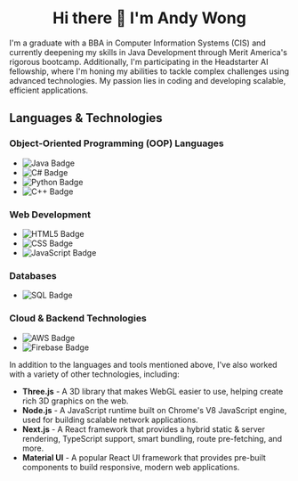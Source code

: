 <h1 align="center" >Hi there 👋 I'm Andy Wong</h1>

<p>
    I'm a graduate with a BBA in Computer Information Systems (CIS) and currently deepening my skills in Java Development through Merit America's rigorous bootcamp. Additionally, I'm participating in the Headstarter AI fellowship, where I'm honing my abilities to tackle complex challenges using advanced technologies. My passion lies in coding and developing scalable, efficient applications.
</p>

<h2>Languages & Technologies</h2>

<h3>Object-Oriented Programming (OOP) Languages</h3>
<ul>
    <li><img src="https://img.shields.io/badge/Java-ED8B00?style=for-the-badge&logo=java&logoColor=white" alt="Java Badge"></li>
    <li><img src="https://img.shields.io/badge/C%23-239120?style=for-the-badge&logo=c-sharp&logoColor=white" alt="C# Badge"></li>
    <li><img src="https://img.shields.io/badge/Python-3670A0?style=for-the-badge&logo=python&logoColor=ffdd54" alt="Python Badge"></li>
    <li><img src="https://img.shields.io/badge/C%2B%2B-00599C?style=for-the-badge&logo=cplusplus&logoColor=white" alt="C++ Badge"></li>
</ul>

<h3>Web Development</h3>
<ul>
    <li><img src="https://img.shields.io/badge/HTML5-E34F26?style=for-the-badge&logo=html5&logoColor=white" alt="HTML5 Badge"></li>
    <li><img src="https://img.shields.io/badge/CSS-1572B6?style=for-the-badge&logo=css3&logoColor=white" alt="CSS Badge"></li>
    <li><img src="https://img.shields.io/badge/JavaScript-F7DF1E?style=for-the-badge&logo=javascript&logoColor=black" alt="JavaScript Badge"></li>
</ul>

<h3>Databases</h3>
<ul>
    <li><img src="https://img.shields.io/badge/SQL-336791?style=for-the-badge&logo=postgresql&logoColor=white" alt="SQL Badge"></li>
</ul>

<h3>Cloud & Backend Technologies</h3>
<ul>
    <li><img src="https://img.shields.io/badge/Amazon_AWS-232F3E?style=for-the-badge&logo=amazon-aws&logoColor=white" alt="AWS Badge"></li>
    <li><img src="https://img.shields.io/badge/Firebase-FFCA28?style=for-the-badge&logo=firebase&logoColor=black" alt="Firebase Badge"></li>
</ul>
<p>
    In addition to the languages and tools mentioned above, I've also worked with a variety of other technologies, including:
</p>
<ul>
    <li><strong>Three.js</strong> - A 3D library that makes WebGL easier to use, helping create rich 3D graphics on the web.</li>
    <li><strong>Node.js</strong> - A JavaScript runtime built on Chrome's V8 JavaScript engine, used for building scalable network applications.</li>
    <li><strong>Next.js</strong> - A React framework that provides a hybrid static & server rendering, TypeScript support, smart bundling, route pre-fetching, and more.</li>
    <li><strong>Material UI</strong> - A popular React UI framework that provides pre-built components to build responsive, modern web applications.</li>
</ul>

